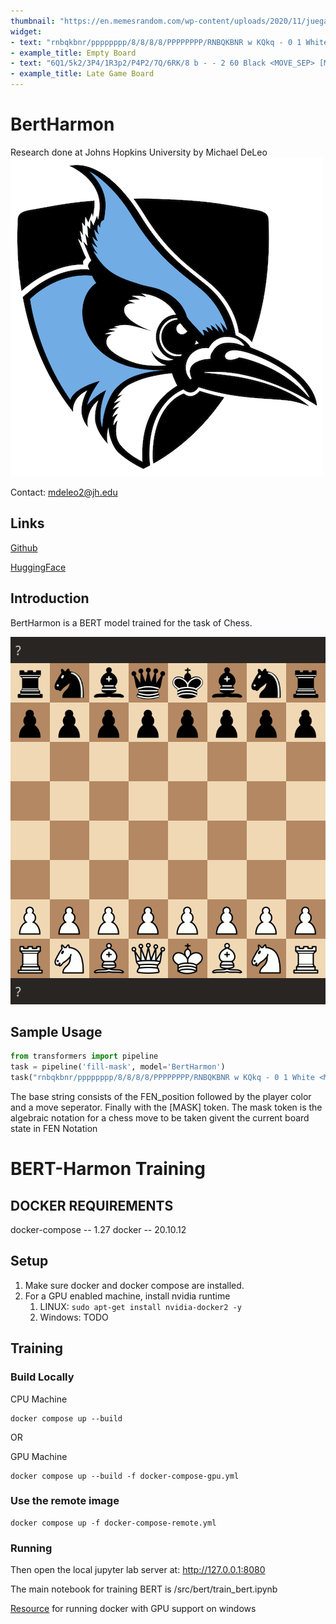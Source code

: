 ```yaml
---
thumbnail: "https://en.memesrandom.com/wp-content/uploads/2020/11/juega-ajedrez.jpeg"
widget:
- text: "rnbqkbnr/pppppppp/8/8/8/8/PPPPPPPP/RNBQKBNR w KQkq - 0 1 White <MOVE_SEP> [MASK]"
- example_title: Empty Board
- text: "6Q1/5k2/3P4/1R3p2/P4P2/7Q/6RK/8 b - - 2 60 Black <MOVE_SEP> [MASK]"
- example_title: Late Game Board
---
```




# BertHarmon

Research done at Johns Hopkins University by Michael DeLeo![iu-13](logo.png)

Contact: mdeleo2@jh.edu

## Links

[Github](https://github.com/deleomike/NLP-Chess)

[HuggingFace](https://huggingface.co/squish/BertHarmon)

## Introduction

BertHarmon is a BERT model trained for the task of Chess.

![IMG_0145](chess-example.GIF)

## Sample Usage

```python
from transformers import pipeline
task = pipeline('fill-mask', model='BertHarmon')
task("rnbqkbnr/pppppppp/8/8/8/8/PPPPPPPP/RNBQKBNR w KQkq - 0 1 White <MOVE_SEP> [MASK]")
```

The base string consists of the FEN_position followed by the player color and a move seperator. Finally with the [MASK] token. The mask token is the algebraic notation for a chess move to be taken givent the current board state in FEN Notation

# BERT-Harmon Training

## DOCKER REQUIREMENTS

docker-compose -- 1.27
docker -- 20.10.12

## Setup

1. Make sure docker and docker compose are installed.
2. For a GPU enabled machine, install nvidia runtime
   1. LINUX: ```sudo apt-get install nvidia-docker2 -y```
   2. Windows: TODO

## Training

### Build Locally

CPU Machine
```commandline
docker compose up --build
```

OR

GPU Machine

```commandline
docker compose up --build -f docker-compose-gpu.yml
```

### Use the remote image

```commandline
docker compose up -f docker-compose-remote.yml
```

### Running

Then open the local jupyter lab server at: http://127.0.0.1:8080

The main notebook for training BERT is /src/bert/train_bert.ipynb

[Resource](https://www.datalearnings.com/how-to-run-tensorflow-using-nvidia-cuda-and-docker-on-windows-wsl/) for running docker with GPU support on windows


